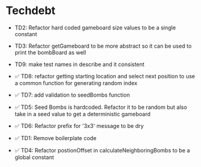 # Techdebt

- TD2: Refactor hard coded gameboard size values to be a single constant
- TD3: Refactor getGameboard to be more abstract so it can be used to print the bombBoard as well
- TD9: make test names in describe and it consistent

- ✅ TD8: refactor getting starting location and select next position to use a common function for generating random index
- ✅ TD7: add validation to seedBombs function
- ✅ TD5: Seed Bombs is hardcoded. Refactor it to be random but also take in a seed value to get a deterministic gameboard
- ✅ TD6: Refactor prefix for '3x3' message to be dry
- ✅ TD1: Remove boilerplate code
- ✅ TD4: Refactor postionOffset in calculateNeighboringBombs to be a global constant
